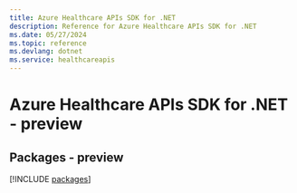 ```yaml
---
title: Azure Healthcare APIs SDK for .NET
description: Reference for Azure Healthcare APIs SDK for .NET
ms.date: 05/27/2024
ms.topic: reference
ms.devlang: dotnet
ms.service: healthcareapis
---
```

# Azure Healthcare APIs SDK for .NET - preview
## Packages - preview
[!INCLUDE [packages](healthcare-apis-index.md)]